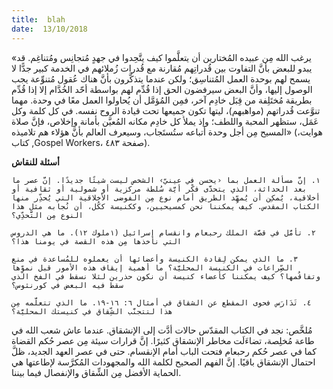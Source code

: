 ```yaml
---
title:  blah
date:  13/10/2018
---
```


«يرغب الله مِن عبيده المُختارين أن يتعلَّموا كيف يتَّحِدوا في جهدٍ مُتجانِس ومُتناغِم. قد يبدو للبعض بأنَّ التفاوت بين قُدراتِهم مُقارنة مع قُدرات زُملائهم في الخدمة كبير جدًّا لا يسمح لهم بوحدة العمل المُتناسِق؛ ولكن عندما يتذكَّرون بأنَّ هناك عُقول مُتنوِّعة يجب الوصول إليها، وأنَّ البعض سيرفضون الحق إذا قُدِّم لهم بواسطة أحّد الخُدَّام إلا إذا قُدِّم بطريقة مُختَلِفة من قِبَل خادِم آخر، فمِن المُؤمَّل أن يُحاولوا العمل معًا في وحدة. مهما تنوَّعت قُدراتهم (مواهبهم)، ليتها تكون جميعها تحت قيادة الروح نفسه. في كل كلمة وكل عَمَل، ستظهر المحبة واللطف؛ وإذ يملأ كل خادِم مكانه المُعيَّن بأمانة وإخلاص، فإنَّ صلاة المسيح مِن أجل وحدة أتباعه ستُستَجاب، وسيعرف العالم بأنَّ هؤلاء هم تلاميذه» (هوايت، كتاب ,Gospel Workers، صفحة ٤٨٣).

**أسئلة للنقاش**

`١. إنَّ مسألة العمل بما ‹يحسن في عينيّ› الشخص ليست شيئًا جديدًا. إنَّ عصر ما بعد الحداثة، الذي يتحدَّى فكْر أيَّة سُلطة مركزية أو شمولية أو ثقافية أو أخلاقية، يُمكِن أن يُمهِّد الطريق أمام نوع مِن الفوضى الأخلاقية التي يُحذِّر منها الكتاب المقدس. كيف يمكننا نحن كمسيحيين، وككنيسة ككُل، أن نُجابه مثل هذا النوع مِن التَّحدِّي؟`

`٢. تأمَّل في قصَّة الملك رحبعام وانقسام إسرائيل (١ملوك ١٢). ما هي الدروس التي نأخذها مِن هذه القصة في يومنا هذا؟`

`٣. ما الذي يمكن لِقادة الكنيسة وأعضائها أن يعملوه للمُساعدة في منع الصِّراعات في الكنيسة المحليَّة؟ ما أهمية إيقاف هذه الأمور قبل نموِّها وتفاقُمها؟ كيف يمكننا كأعضاء كنيسة أن نكون حذرين لئلا نسقط في الفخ الذي سقط فيه البعض في كورنثوس؟`

`٤. تَدَارَس فحوى المقطع عن الشقاق في أمثال ٦: ١٦-١٩. ما الذي تتعلَّمه مِن هذا لتتجنَّب الشِّقاق في كنيستك المحليَّة؟`

مُلخَّص: نجد في الكتاب المقدّس حالات أدَّت إلى الإنشقاق. عندما عاش شعب الله في طاعة مُخلِصة، تضاءَلَت مخاطر الإنشقاق كثيرًا. إنَّ قرارات سيئة مِن عصر حُكم القضاة كما في عصر حُكم رحبعام فتحت الباب أمام الإنقسام. حتى في عصر العهد الجديد، ظلَّ احتمال الإنشقاق باقيًا. إنَّ الفهم الصحيح لكلمة الله والمجهودات المُكرَّسة لإطاعتها هي الحماية الأفضل مِن الشِّقاق والإنفصال فيما بيننا.
